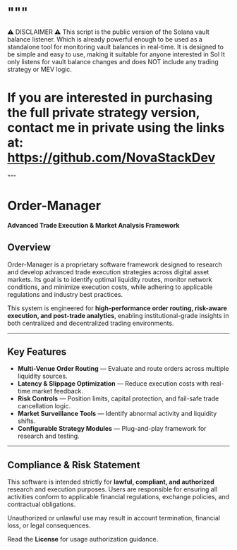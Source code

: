 """
====================================================================================
⚠ DISCLAIMER ⚠
This script is the public version of the Solana vault balance listener. Which is already powerful enough to be used as a standalone tool for monitoring vault balances in real-time.
It is designed to be simple and easy to use, making it suitable for anyone interested in Sol
It only listens for vault balance changes and does NOT include any trading
strategy or MEV logic.

If you are interested in purchasing the full private strategy version,
contact me in private using the links at:
    https://github.com/NovaStackDev
====================================================================================
"""


# **Order-Manager**  
**Advanced Trade Execution & Market Analysis Framework**

## **Overview**  
Order-Manager is a proprietary software framework designed to research and develop advanced trade execution strategies across digital asset markets. Its goal is to identify optimal liquidity routes, monitor network conditions, and minimize execution costs, while adhering to applicable regulations and industry best practices.

This system is engineered for **high-performance order routing, risk-aware execution, and post-trade analytics**, enabling institutional-grade insights in both centralized and decentralized trading environments.

---

## **Key Features**  
- **Multi-Venue Order Routing** — Evaluate and route orders across multiple liquidity sources.  
- **Latency & Slippage Optimization** — Reduce execution costs with real-time market feedback.  
- **Risk Controls** — Position limits, capital protection, and fail-safe trade cancellation logic.  
- **Market Surveillance Tools** — Identify abnormal activity and liquidity shifts.  
- **Configurable Strategy Modules** — Plug-and-play framework for research and testing.  

---

## **Compliance & Risk Statement**  
This software is intended strictly for **lawful, compliant, and authorized** research and execution purposes. Users are responsible for ensuring all activities conform to applicable financial regulations, exchange policies, and contractual obligations.

Unauthorized or unlawful use may result in account termination, financial loss, or legal consequences.

Read the **License** for usage authorization guidance.
